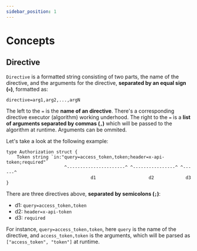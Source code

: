 ```yaml
---
sidebar_position: 1
---
```


# Concepts

## Directive

`Directive` is a formatted string consisting of two parts, the name of the directive, and the arguments for the directive, **separated by an equal sign (`=`)**, formatted as:

```
directive=arg1,arg2,...,argN
```

The left to the `=` is the **name of an directive**. There's a corresponding directive executor (algorithm) working underhood. The right to the `=` is a **list of arguments separated by commas (`,`)** which will be passed to the algorithm at runtime. Arguments can be ommited.

Let's take a look at the following example:

```
type Authorization struct {
	Token string `in:"query=access_token,token;header=x-api-token;required"`
	                  ^----------------------^ ^----------------^ ^------^
	                            d1                    d2            d3
}
```

There are three directives above, **separated by semicolons (`;`)**:

- d1: `query=access_token,token`
- d2: `header=x-api-token`
- d3: `required`

For instance, `query=access_token,token`, here `query` is the name of the directive, and `access_token,token` is the arguments, which will be parsed as `["access_token", "token"]` at runtime.
